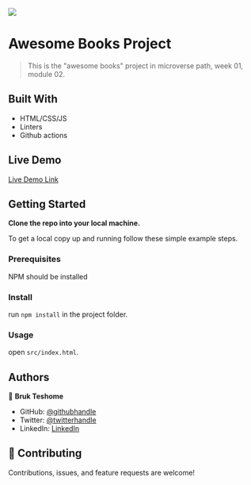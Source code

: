 ![](https://img.shields.io/badge/Microverse-blueviolet)

# Awesome Books Project

> This is the "awesome books" project in microverse path, week 01, module 02.

## Built With

- HTML/CSS/JS
- Linters
- Github actions

## Live Demo

[Live Demo Link](https://bruk19.github.io/books_with_es6/)


## Getting Started

**Clone the repo into your local machine.**


To get a local copy up and running follow these simple example steps.

### Prerequisites
NPM should be installed

### Install
run `npm install` in the project folder.

### Usage
open `src/index.html`.

## Authors

👤 **Bruk Teshome**

- GitHub: [@githubhandle](https://github.com/bruk19)
- Twitter: [@twitterhandle](https://twitter.com/Bruktesh)
- LinkedIn: [LinkedIn](https://linkedin.com/in/bruk-teshome-ab4325226)


## 🤝 Contributing

Contributions, issues, and feature requests are welcome!